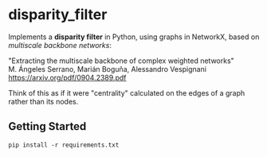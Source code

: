 # disparity_filter

Implements a **disparity filter** in Python, using graphs in NetworkX,
based on *multiscale backbone networks*:

"Extracting the multiscale backbone of complex weighted networks"  
M. Ángeles Serrano, Marián Boguña, Alessandro Vespignani  
https://arxiv.org/pdf/0904.2389.pdf

Think of this as if it were "centrality" calculated on the edges of a
graph rather than its nodes.


## Getting Started

```
pip install -r requirements.txt
```
